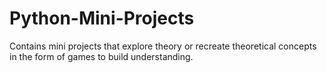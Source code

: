 # Python-Mini-Projects
Contains mini projects that explore theory or recreate theoretical concepts in the form of games to build understanding.
